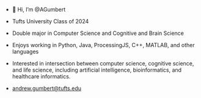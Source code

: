 - 👋 Hi, I’m @AGumbert
- Tufts University Class of 2024
- Double major in Computer Science and Cognitive and Brain Science


- Enjoys working in Python, Java, ProcessingJS, C++, MATLAB, and other languages
- Interested in intersection between computer science, cognitive science, and life science, 
   including artificial intelligence, bioinformatics, and healthcare informatics. 
   
   
 - andrew.gumbert@tufts.edu
 
<!---
AGumbert/AGumbert is a ✨ special ✨ repository because its `README.md` (this file) appears on your GitHub profile.
You can click the Preview link to take a look at your changes.
--->
